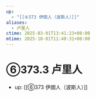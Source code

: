 ```yaml
---
up:
  - "[[⑥373 伊朗人（波斯人）]]"
aliases:
  - 卢里人
ctime: 2025-03-01T13:41:23+08:00
mtime: 2025-10-01T11:40:31+08:00
---
```


# ⑥373.3 卢里人

- up: [[⑥373 伊朗人（波斯人）]]
